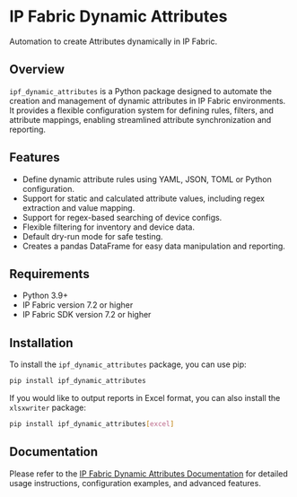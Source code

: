 # IP Fabric Dynamic Attributes

Automation to create Attributes dynamically in IP Fabric.

## Overview

`ipf_dynamic_attributes` is a Python package designed to automate the creation and management of dynamic attributes in 
IP Fabric environments. It provides a flexible configuration system for defining rules, filters, and attribute mappings, 
enabling streamlined attribute synchronization and reporting.

## Features

* Define dynamic attribute rules using YAML, JSON, TOML or Python configuration.
* Support for static and calculated attribute values, including regex extraction and value mapping.
* Support for regex-based searching of device configs.
* Flexible filtering for inventory and device data. 
* Default dry-run mode for safe testing.
* Creates a pandas DataFrame for easy data manipulation and reporting.

## Requirements

* Python 3.9+
* IP Fabric version 7.2 or higher
* IP Fabric SDK version 7.2 or higher

## Installation

To install the `ipf_dynamic_attributes` package, you can use pip:

```bash
pip install ipf_dynamic_attributes
```

If you would like to output reports in Excel format, you can also install the `xlsxwriter` package:

```bash
pip install ipf_dynamic_attributes[excel]
```

## Documentation

Please refer to the [IP Fabric Dynamic Attributes Documentation](https://docs.ipfabric.io/main/integrations/ipf-dynamic-attributes/)
for detailed usage instructions, configuration examples, and advanced features.
